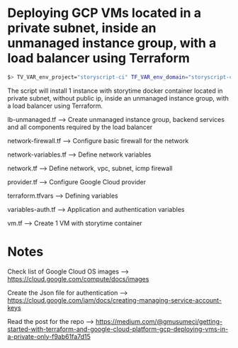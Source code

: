 # Deploying GCP VMs located in a private subnet, inside an unmanaged instance group, with a load balancer using Terraform

```bash
$> TV_VAR_env_project="storyscript-ci" TF_VAR_env_domain="storyscript-ci.com" TF_VAR_name="storytime" TF_VAR_subname="production" TF_VAR_gcp_region_1="europe-west2" TF_VAR_zone_1="europe-west2-c" TF_VAR_gcp_auth_file="./terraformer.json" TF_VAR_private_subnet_cidr_1="10.10.1.0/24" terraform plan/apply
```

The script will install 1 instance with storytime docker container located in private subnet, without public ip, inside an unmanaged instance group, with a load balancer using Terraform.

lb-unmanaged.tf --> Create unmanaged instance group, backend services and all components required by the load balancer 

network-firewall.tf --> Configure basic firewall for the network

network-variables.tf --> Define network variables

network.tf --> Define network, vpc, subnet, icmp firewall

provider.tf --> Configure Google Cloud provider

terraform.tfvars --> Defining variables 

variables-auth.tf --> Application and authentication variables

vm.tf --> Create 1 VM with storytime container

# Notes

Check list of Google Cloud OS images --> https://cloud.google.com/compute/docs/images

Create the Json file for authentication --> https://cloud.google.com/iam/docs/creating-managing-service-account-keys

Read the post for the repo --> https://medium.com/@gmusumeci/getting-started-with-terraform-and-google-cloud-platform-gcp-deploying-vms-in-a-private-only-f9ab61fa7d15
